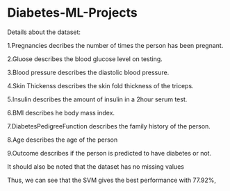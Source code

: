 # Diabetes-ML-Projects

Details about the dataset:

1.Pregnancies decribes the number of times the person has been pregnant.

2.Gluose describes the blood glucose level on testing. 

3.Blood pressure describes the diastolic blood pressure. 

4.Skin Thickenss describes the skin fold thickness of the triceps. 

5.Insulin describes the amount of insulin in a 2hour serum test.

6.BMI describes he body mass index.

7.DiabetesPedigreeFunction describes the family history of the person.

8.Age describes the age of the person

9.Outcome describes if the person is predicted to have diabetes or not.

It should also be noted that the dataset has no missing values 

Thus, we can see that the SVM gives the best performance with 77.92%,
